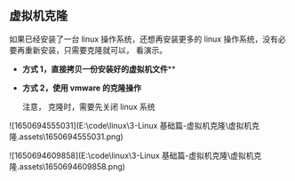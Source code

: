 ## 虚拟机克隆

如果已经安装了一台 linux 操作系统，还想再安装更多的 linux 操作系统，没有必要再重新安装，只需要克隆就可以， 看演示。

- **方式 1，直接拷贝一份安装好的虚拟机文件****

- **方式 2，使用 vmware 的克隆操作**

  注意， 克隆时，需要先关闭 linux 系统

![1650694555031](E:\code\linux\3-Linux 基础篇-虚拟机克隆\虚拟机克隆.assets\1650694555031.png)

![1650694609858](E:\code\linux\3-Linux 基础篇-虚拟机克隆\虚拟机克隆.assets\1650694609858.png)

